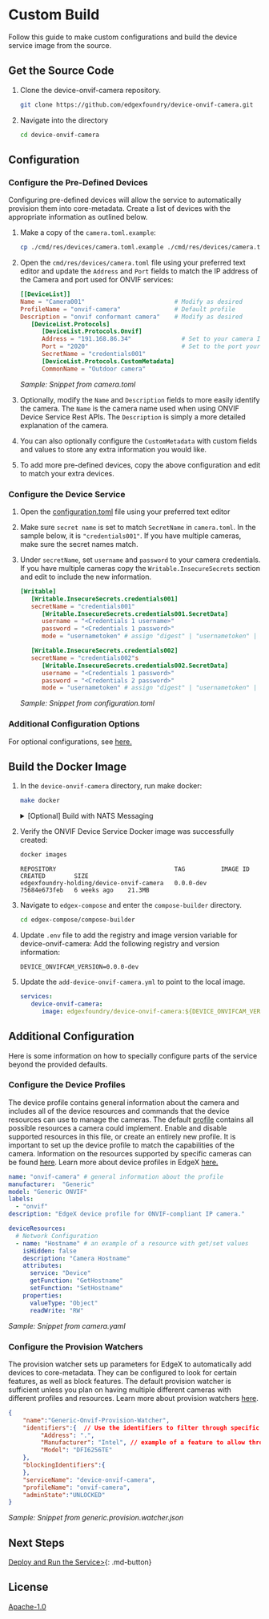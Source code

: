 # Custom Build

Follow this guide to make custom configurations and build the device service image from the source.

## Get the Source Code

1. Clone the device-onvif-camera repository.
   ```bash
   git clone https://github.com/edgexfoundry/device-onvif-camera.git
   ```

1. Navigate into the directory
   ```bash
   cd device-onvif-camera
   ```


## Configuration

### Configure the Pre-Defined Devices

Configuring pre-defined devices will allow the service to automatically provision them into core-metadata. Create a list of devices with the appropriate information as outlined below.

1. Make a copy of the `camera.toml.example`:  
   ```bash
   cp ./cmd/res/devices/camera.toml.example ./cmd/res/devices/camera.toml
   ```

1. Open the `cmd/res/devices/camera.toml` file using your preferred text editor and update the `Address` and `Port` fields to match the IP address of the Camera and port used for ONVIF services:

      ```toml
      [[DeviceList]]
      Name = "Camera001"                         # Modify as desired
      ProfileName = "onvif-camera"               # Default profile
      Description = "onvif conformant camera"    # Modify as desired
         [DeviceList.Protocols]
            [DeviceList.Protocols.Onvif]
            Address = "191.168.86.34"              # Set to your camera IP address
            Port = "2020"                          # Set to the port your camera uses
            SecretName = "credentials001"
            [DeviceList.Protocols.CustomMetadata]
            CommonName = "Outdoor camera"
      ```
      <p align="left">
         <i>Sample: Snippet from camera.toml</i>
      </p>

1. Optionally, modify the `Name` and `Description` fields to more easily identify the camera. The `Name` is the camera name used when using ONVIF Device Service Rest APIs. The `Description` is simply a more detailed explanation of the camera.

1. You can also optionally configure the `CustomMetadata` with custom fields and values to store any extra information you would like.

1. To add more pre-defined devices, copy the above configuration and edit to match your extra devices.


### Configure the Device Service
1. Open the [configuration.toml](./cmd/res/configuration.toml) file using your preferred text editor

1. Make sure `secret name` is set to match `SecretName` in `camera.toml`. In the sample below, it is `"credentials001"`. If you have multiple cameras, make sure the secret names match.

1. Under `secretName`, set `username` and `password` to your camera credentials. If you have multiple cameras copy the `Writable.InsecureSecrets` section and edit to include the new information.

   ```toml
   [Writable]
      [Writable.InsecureSecrets.credentials001]
      secretName = "credentials001"
         [Writable.InsecureSecrets.credentials001.SecretData]
         username = "<Credentials 1 username>"
         password = "<Credentials 1 password>"
         mode = "usernametoken" # assign "digest" | "usernametoken" | "both" | "none"

      [Writable.InsecureSecrets.credentials002]
      secretName = "credentials002"s
         [Writable.InsecureSecrets.credentials002.SecretData]
         username = "<Credentials 1 password>"
         password = "<Credentials 2 password>"
         mode = "usernametoken" # assign "digest" | "usernametoken" | "both" | "none"

   ```

   <p align="left">
      <i>Sample: Snippet from configuration.toml</i>
   </p>

### Additional Configuration Options
For optional configurations, see [here.](#additional-configuration)

## Build the Docker Image

1. In the `device-onvif-camera` directory, run make docker:
      ```bash
      make docker
      ```
      <details>
      <summary>[Optional] Build with NATS Messaging</summary>
            Currently, the NATS Messaging capability (NATS MessageBus) is opt-in at build time. This means that the published Docker image and Snaps do not include the NATS messaging capability. To build the docker image using NATS, run make docker-nats:
            ```bash
            make docker-nats
            ```
            See [Compose Builder](https://github.com/edgexfoundry/edgex-compose/tree/main/compose-builder#gen) `nat-bus` option to generate compose file for NATS and local dev images.
      </details>

1. Verify the ONVIF Device Service Docker image was successfully created:
      ```bash
      docker images
      ```
      ```docker
      REPOSITORY                                 TAG          IMAGE ID       CREATED        SIZE
      edgexfoundry-holding/device-onvif-camera   0.0.0-dev    75684e673feb   6 weeks ago    21.3MB
      ```   

1. Navigate to `edgex-compose` and enter the `compose-builder` directory.     
      ```bash
      cd edgex-compose/compose-builder
   ```

1. Update `.env` file to add the registry and image version variable for device-onvif-camera:
      Add the following registry and version information:
      ```env
      DEVICE_ONVIFCAM_VERSION=0.0.0-dev
      ```

1. Update the `add-device-onvif-camera.yml` to point to the local image.
      ```yml
      services:
         device-onvif-camera:
            image: edgexfoundry/device-onvif-camera:${DEVICE_ONVIFCAM_VERSION}
      ```

## Additional Configuration

Here is some information on how to specially configure parts of the service beyond the provided defaults.  

### Configure the Device Profiles

The device profile contains general information about the camera and includes all of the device resources and commands that the device resources can use to manage the cameras. The default [profile](../cmd/res/camera.yaml) contains all possible resources a camera could implement. Enable and disable supported resources in this file, or create an entirely new profile. It is important to set up the device profile to match the capabilities of the camera. Information on the resources supported by specific cameras can be found [here](./ONVIF-protocol.md#tested-onvif-cameras). Learn more about device profiles in EdgeX [here.](https://docs.edgexfoundry.org/1.2/microservices/device/profile/Ch-DeviceProfile/)

```yaml
name: "onvif-camera" # general information about the profile
manufacturer:  "Generic"
model: "Generic ONVIF"
labels:
  - "onvif"
description: "EdgeX device profile for ONVIF-compliant IP camera."

deviceResources:
  # Network Configuration
  - name: "Hostname" # an example of a resource with get/set values
    isHidden: false
    description: "Camera Hostname"
    attributes:
      service: "Device"
      getFunction: "GetHostname"
      setFunction: "SetHostname"
    properties:
      valueType: "Object"
      readWrite: "RW"
```
<p align="left">
   <i>Sample: Snippet from camera.yaml</i>
</p>


### Configure the Provision Watchers

The provision watcher sets up parameters for EdgeX to automatically add devices to core-metadata. They can be configured to look for certain features, as well as block features. The default provision watcher is sufficient unless you plan on having multiple different cameras with different profiles and resources. Learn more about provision watchers [here](https://docs.edgexfoundry.org/2.2/microservices/core/metadata/Ch-Metadata/#provision-watcher).

```json
{
    "name":"Generic-Onvif-Provision-Watcher",
    "identifiers":{  // Use the identifiers to filter through specific features of the protocol
         "Address": ".",
         "Manufacturer": "Intel", // example of a feature to allow through 
         "Model": "DFI6256TE" 
    },
    "blockingIdentifiers":{
    },
    "serviceName": "device-onvif-camera",
    "profileName": "onvif-camera",
    "adminState":"UNLOCKED"
}
```
<p align="left">
   <i>Sample: Snippet from generic.provision.watcher.json</i>
</p>

## Next Steps
[Deploy and Run the Service>](./deployment.md){: .md-button}

## License

[Apache-1.0](https://github.com/edgexfoundry-holding/device-onvif-camera/blob/main/LICENSE)
